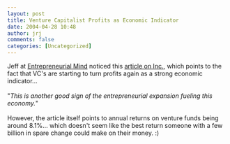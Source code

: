 ```yaml
---
layout: post
title: Venture Capitalist Profits as Economic Indicator
date: 2004-04-28 10:48
author: jrj
comments: false
categories: [Uncategorized]
---
```

Jeff at <a href="http://forum.belmont.edu/cornwall/archives/000779.html" target="_blank">Entrepreneurial Mind</a> noticed this <a href="http://www.inc.com/criticalnews/articles/200404/vc2003.html" target="_blank">article on Inc.</a>, which points to the fact that VC's are starting to turn profits again as a strong economic indicator...<br /><br />"*This is another good sign of the entrepreneurial expansion fueling this economy.*"<br /><br />However, the article itself points to annual returns on venture funds being around 8.1%... which doesn't seem like the best return someone with a few billion in spare change could make on their money. :)
